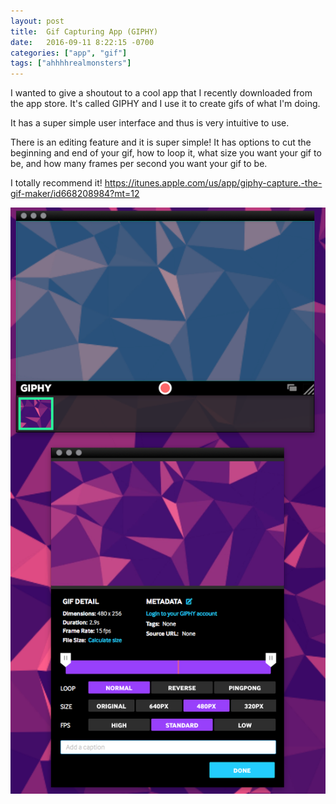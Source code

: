 ```yaml
---
layout: post
title:  Gif Capturing App (GIPHY)
date:   2016-09-11 8:22:15 -0700
categories: ["app", "gif"]
tags: ["ahhhhrealmonsters"]
---
```


I wanted to give a shoutout to a cool app that I recently downloaded from the app store. It's called GIPHY and I use it to create gifs of what I'm doing.

It has a super simple user interface and thus is very intuitive to use.

There is an editing feature and it is super simple! It has options to cut the beginning and end of your gif, how to loop it, what size you want your gif to be, and how many frames per second you want your gif to be.

I totally recommend it! https://itunes.apple.com/us/app/giphy-capture.-the-gif-maker/id668208984?mt=12

![alt text](https://raw.githubusercontent.com/seimith/seimith.github.io/master/_assets/2016-09-11-assets/img2.png "GIPHY app")
